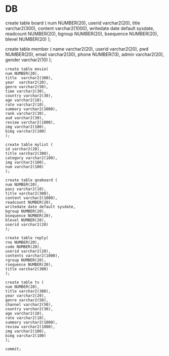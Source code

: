 # DB
create table board (
    num NUMBER(20),
    userid varchar2(20),
	title varchar2(300),
	content varchar2(1000),
	writedate date default sysdate,
	readcount NUMBER(20),
	bgroup NUMBER(20),
	bsequence NUMBER(20),
	blevel NUMBER(20)
    );
    
create table member (
    name varchar2(20),
	userid varchar2(20),
	pwd NUMBER(20),
	email varchar2(30),
    phone NUMBER(13),
    admin varchar2(20),
    gender varchar2(10)
    );
    
    create table movie(
    num NUMBER(20),
	title  varchar2(300),
	year  varchar2(20),
	genre varchar2(50),
	time varchar2(30),
	country varchar2(30),
	age varchar2(10),
	rate varchar2(10),
	summary varchar2(1000),
	rank varchar2(30),
	aud varchar2(30),
	review varchar2(1000),
	img varchar2(100),
	bimg varchar2(100)
    );
    
    create table mylist (
    id varchar2(20),
	title varchar2(300),
	category varchar2(100),
	img varchar2(100),
	num varchar2(100)
    );
    
    create table qnaboard (
    num NUMBER(20),
	pass varchar2(10),
	title varchar2(300),
	content varchar2(1000),
	readcount NUMBER(20),
	writedate date default sysdate,
	bgroup NUMBER(20),
	bsequence NUMBER(20),
	blevel NUMBER(20),
	userid varchar2(20)
    );
    
    create table reply(
    rno NUMBER(20),
	code NUMBER(20),
	userid varchar2(20),
	contents varchar2(1000),
	rgroup NUMBER(20),
    rsequence NUMBER(20),
	title varchar2(300)
    );
    
    create table tv (
    num NUMBER(20),
    title varchar2(300),
	year varchar2(20),
	genre varchar2(50),
	channel varchar2(50),
	country varchar2(30),
  	age varchar2(10),
	rate varchar2(10),
	summary varchar2(1000),
	review varchar2(1000),
	img varchar2(100),
	bimg varchar2(100)
    );
    
    commit;
